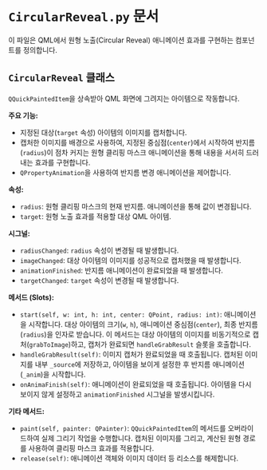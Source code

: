 # `CircularReveal.py` 문서

이 파일은 QML에서 원형 노출(Circular Reveal) 애니메이션 효과를 구현하는 컴포넌트를 정의합니다.

## `CircularReveal` 클래스

`QQuickPaintedItem`을 상속받아 QML 화면에 그려지는 아이템으로 작동합니다.

**주요 기능:**

*   지정된 대상(`target` 속성) 아이템의 이미지를 캡처합니다.
*   캡처한 이미지를 배경으로 사용하여, 지정된 중심점(`center`)에서 시작하여 반지름(`radius`)이 점차 커지는 원형 클리핑 마스크 애니메이션을 통해 내용을 서서히 드러내는 효과를 구현합니다.
*   `QPropertyAnimation`을 사용하여 반지름 변경 애니메이션을 제어합니다.

**속성:**

*   `radius`: 원형 클리핑 마스크의 현재 반지름. 애니메이션을 통해 값이 변경됩니다.
*   `target`: 원형 노출 효과를 적용할 대상 QML 아이템.

**시그널:**

*   `radiusChanged`: `radius` 속성이 변경될 때 발생합니다.
*   `imageChanged`: 대상 아이템의 이미지를 성공적으로 캡처했을 때 발생합니다.
*   `animationFinished`: 반지름 애니메이션이 완료되었을 때 발생합니다.
*   `targetChanged`: `target` 속성이 변경될 때 발생합니다.

**메서드 (Slots):**

*   `start(self, w: int, h: int, center: QPoint, radius: int)`: 애니메이션을 시작합니다. 대상 아이템의 크기(`w`, `h`), 애니메이션 중심점(`center`), 최종 반지름(`radius`)을 인자로 받습니다. 이 메서드는 대상 아이템의 이미지를 비동기적으로 캡처(`grabToImage`)하고, 캡처가 완료되면 `handleGrabResult` 슬롯을 호출합니다.
*   `handleGrabResult(self)`: 이미지 캡처가 완료되었을 때 호출됩니다. 캡처된 이미지를 내부 `_source`에 저장하고, 아이템을 보이게 설정한 후 반지름 애니메이션(`_anim`)을 시작합니다.
*   `onAnimaFinish(self)`: 애니메이션이 완료되었을 때 호출됩니다. 아이템을 다시 보이지 않게 설정하고 `animationFinished` 시그널을 발생시킵니다.

**기타 메서드:**

*   `paint(self, painter: QPainter)`: `QQuickPaintedItem`의 메서드를 오버라이드하여 실제 그리기 작업을 수행합니다. 캡처된 이미지를 그리고, 계산된 원형 경로를 사용하여 클리핑 마스크 효과를 적용합니다.
*   `release(self)`: 애니메이션 객체와 이미지 데이터 등 리소스를 해제합니다. 
